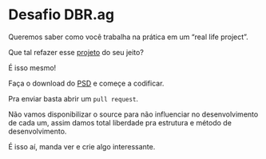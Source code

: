 Desafio DBR.ag
================

Queremos saber como você trabalha na prática em um “real life project”.  

Que tal refazer esse [projeto][1] do seu jeito?

É isso mesmo!

Faça o download do [PSD][2] e começe a codificar.

Pra enviar basta abrir um `pull request`.

Não vamos disponibilizar o source para não influenciar no desenvolvimento de cada um, assim damos total liberdade pra estrutura e método de desenvolvimento.

É isso aí, manda ver e crie algo interessante.


  [1]: http://vagas.dbr.ag/front/desafio
  [2]: http://vagas.dbr.ag/frontend/dbrag_desafio.zip
